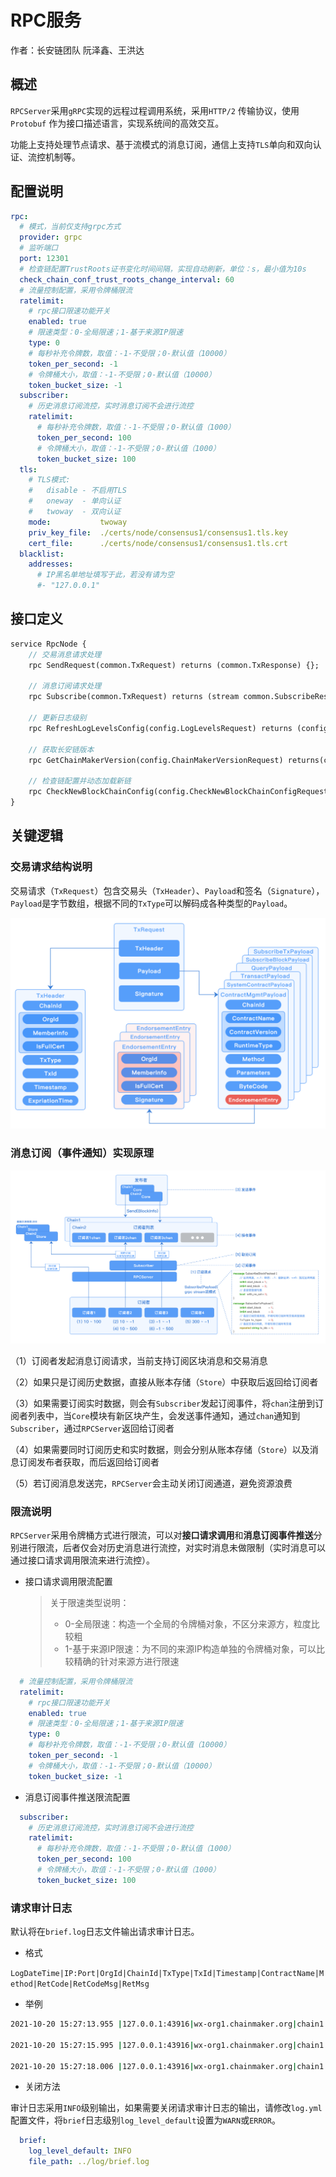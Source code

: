 # RPC服务
作者：长安链团队 阮泽鑫、王洪达

## 概述

`RPCServer`采用`gRPC`实现的远程过程调用系统，采用`HTTP/2` 传输协议，使用`Protobuf` 作为接口描述语言，实现系统间的高效交互。

功能上支持处理节点请求、基于流模式的消息订阅，通信上支持`TLS`单向和双向认证、流控机制等。

## 配置说明

```yml
rpc:
  # 模式，当前仅支持grpc方式
  provider: grpc
  # 监听端口
  port: 12301
  # 检查链配置TrustRoots证书变化时间间隔，实现自动刷新，单位：s，最小值为10s
  check_chain_conf_trust_roots_change_interval: 60
  # 流量控制配置，采用令牌桶限流
  ratelimit:
    # rpc接口限速功能开关
    enabled: true
    # 限速类型：0-全局限速；1-基于来源IP限速
    type: 0
    # 每秒补充令牌数，取值：-1-不受限；0-默认值（10000）
    token_per_second: -1
    # 令牌桶大小，取值：-1-不受限；0-默认值（10000）
    token_bucket_size: -1
  subscriber:
    # 历史消息订阅流控，实时消息订阅不会进行流控
    ratelimit:
      # 每秒补充令牌数，取值：-1-不受限；0-默认值（1000）
      token_per_second: 100
      # 令牌桶大小，取值：-1-不受限；0-默认值（1000）
      token_bucket_size: 100
  tls:
    # TLS模式:
    #   disable - 不启用TLS
    #   oneway  - 单向认证
    #   twoway  - 双向认证
    mode:           twoway
    priv_key_file:  ./certs/node/consensus1/consensus1.tls.key
    cert_file:      ./certs/node/consensus1/consensus1.tls.crt
  blacklist:            
    addresses:          
      # IP黑名单地址填写于此，若没有请为空
      #- "127.0.0.1"
```

## 接口定义

```protobuf
service RpcNode {
	// 交易消息请求处理
	rpc SendRequest(common.TxRequest) returns (common.TxResponse) {};

	// 消息订阅请求处理
	rpc Subscribe(common.TxRequest) returns (stream common.SubscribeResult) {};

	// 更新日志级别
	rpc RefreshLogLevelsConfig(config.LogLevelsRequest) returns (config.LogLevelsResponse) {};

	// 获取长安链版本
	rpc GetChainMakerVersion(config.ChainMakerVersionRequest) returns(config.ChainMakerVersionResponse) {};

	// 检查链配置并动态加载新链
	rpc CheckNewBlockChainConfig(config.CheckNewBlockChainConfigRequest) returns (config.CheckNewBlockChainConfigResponse) {};
}
```

## 关键逻辑

### 交易请求结构说明

交易请求（`TxRequest`）包含交易头（`TxHeader`）、`Payload`和签名（`Signature`），`Payload`是字节数组，根据不同的`TxType`可以解码成各种类型的`Payload`。


<img loading="lazy" src="../images/RPC-TransactionRequestStructure.png" style="zoom:50%;" />

### 消息订阅（事件通知）实现原理

<img loading="lazy" src="../images/RPC-subscribe.png" style="zoom:50%;" />

（1）订阅者发起消息订阅请求，当前支持订阅区块消息和交易消息

（2）如果只是订阅历史数据，直接从账本存储（`Store`）中获取后返回给订阅者

（3）如果需要订阅实时数据，则会有`Subscriber`发起订阅事件，将`chan`注册到订阅者列表中，当`Core`模块有新区块产生，会发送事件通知，通过`chan`通知到`Subscriber`，通过`RPCServer`返回给订阅者

（4）如果需要同时订阅历史和实时数据，则会分别从账本存储（`Store`）以及消息订阅发布者获取，而后返回给订阅者

（5）若订阅消息发送完，`RPCServer`会主动关闭订阅通道，避免资源浪费

### 限流说明

`RPCServer`采用令牌桶方式进行限流，可以对**接口请求调用**和**消息订阅事件推送**分别进行限流，后者仅会对历史消息进行流控，对实时消息未做限制（实时消息可以通过接口请求调用限流来进行流控）。

- 接口请求调用限流配置

  > 关于限速类型说明：
  >
  > - 0-全局限速：构造一个全局的令牌桶对象，不区分来源方，粒度比较粗
  > - 1-基于来源IP限速：为不同的来源IP构造单独的令牌桶对象，可以比较精确的针对来源方进行限速

```yaml
  # 流量控制配置，采用令牌桶限流
  ratelimit:
    # rpc接口限速功能开关
    enabled: true
    # 限速类型：0-全局限速；1-基于来源IP限速
    type: 0
    # 每秒补充令牌数，取值：-1-不受限；0-默认值（10000）
    token_per_second: -1
    # 令牌桶大小，取值：-1-不受限；0-默认值（10000）
    token_bucket_size: -1
```

- 消息订阅事件推送限流配置

```yaml
  subscriber:
    # 历史消息订阅流控，实时消息订阅不会进行流控
    ratelimit:
      # 每秒补充令牌数，取值：-1-不受限；0-默认值（1000）
      token_per_second: 100
      # 令牌桶大小，取值：-1-不受限；0-默认值（1000）
      token_bucket_size: 100
```

### 请求审计日志

默认将在`brief.log`日志文件输出请求审计日志。

- 格式

`LogDateTime|IP:Port|OrgId|ChainId|TxType|TxId|Timestamp|ContractName|Method|RetCode|RetCodeMsg|RetMsg`

- 举例

```bash
2021-10-20 15:27:13.955 |127.0.0.1:43916|wx-org1.chainmaker.org|chain1|INVOKE_CONTRACT|1ddcc164dc594d75b2ca4fae7f7a6f5bcdc896cc00944b00b145a3eca8978521|1634714833|CONTRACT_MANAGE|INIT_CONTRACT|0|SUCCESS|OK

2021-10-20 15:27:15.995 |127.0.0.1:43916|wx-org1.chainmaker.org|chain1|INVOKE_CONTRACT|5ea9ee9d873d4b9b9e2d2456624ad1571d5ef4a2560d4af9aa1d627c3147d3d9|1634714835|claim001|save|0|SUCCESS|OK

2021-10-20 15:27:18.006 |127.0.0.1:43916|wx-org1.chainmaker.org|chain1|QUERY_CONTRACT|61219a5f85974b61954ab2027f42e174ca7ac969d08f445e8b0bc128f1047d04|1634714838|claim001|find_by_file_hash|0|SUCCESS|SUCCESS
```

- 关闭方法

审计日志采用`INFO`级别输出，如果需要关闭请求审计日志的输出，请修改`log.yml`配置文件，将`brief`日志级别`log_level_default`设置为`WARN`或`ERROR`。

```yaml
  brief:
    log_level_default: INFO
    file_path: ../log/brief.log
```

<br><br>
